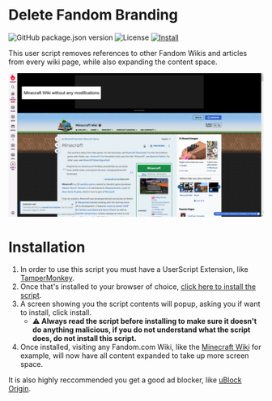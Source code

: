 # Delete Fandom Branding

![GitHub package.json version](https://img.shields.io/github/package-json/v/NicholasDJM/DeleteFandomBranding?style=plastic) ![License](https://img.shields.io/github/license/NicholasDJM/DeleteFandomBranding?style=plastic) [![Install](https://img.shields.io/static/v1?label=&message=Click%20here%20to%20install&color=blue&style=plastic)](https://raw.githubusercontent.com/NicholasDJM/DeleteFandomBranding/main/deleteFandomBranding.user.js)

This user script removes references to other Fandom Wikis and articles from every wiki page, while also expanding the content space.

![Before and After](src/BeforeAndAfter.webp)

# Installation
1. In order to use this script you must have a UserScript Extension, like [TamperMonkey](https://tampermonkey.net).  
2. Once that's installed to your browser of choice, [click here to install the script](https://raw.githubusercontent.com/NicholasDJM/DeleteFandomBranding/main/deleteFandomBranding.user.js).
3. A screen showing you the script contents will popup, asking you if want to install, click install.
   - **:warning: Always read the script before installing to make sure it doesn't do anything malicious, if you do not understand what the script does, do not install this script.**
4. Once installed, visiting any Fandom.com Wiki, like the [Minecraft Wiki](https://minecraft.fandom.com) for example, will now have all content expanded to take up more screen space.

It is also highly reccommended you get a good ad blocker, like [uBlock Origin](https://github.com/gorhill/uBlock/releases).
